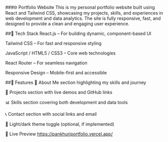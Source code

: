 ###🌐 Portfolio Website
This is my personal portfolio website built using React and Tailwind CSS, showcasing my projects, skills, and experiences in web development and data analytics. The site is fully responsive, fast, and designed to provide a clean and engaging user experience.

##🚀 Tech Stack
React.js – For building dynamic, component-based UI

Tailwind CSS – For fast and responsive styling

JavaScript / HTML5 / CSS3 – Core web technologies

React Router – For seamless navigation

Responsive Design – Mobile-first and accessible

##📁 Features
🧠 About Me section highlighting my skills and journey

💼 Projects section with live demos and GitHub links

📊 Skills section covering both development and data tools

📞 Contact section with social links and email

🌙 Light/dark theme toggle (optional, if implemented)

📸 Live Preview
https://pankhuriportfolio.vercel.app/
